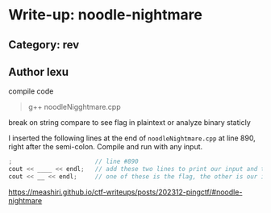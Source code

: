 # Write-up: noodle-nightmare

## Category: rev

## Author lexu

compile code
>g++ noodleNigghtmare.cpp

break on string compare to see flag in plaintext 
or analyze binary staticly 

I inserted the following lines at the end of `noodleNightmare.cpp` at line 890, right after the semi-colon. Compile and run with any input. 

```cpp
;                       // line #890
cout << ____ << endl;   // add these two lines to print our input and the actual flag
cout << __ << endl;     // one of these is the flag, the other is our input
```
https://meashiri.github.io/ctf-writeups/posts/202312-pingctf/#noodle-nightmare
